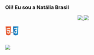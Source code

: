 ### Oii! Eu sou a Natália Brasil

<div align="center">
  <a href="https://github.com/Natalia-brs">
  <img height="130em" src="https://github-readme-stats.vercel.app/api?username=Natalia-brs&show_icons=true&theme=blue-green&include_all_commits=true&count_private=true"/>
  <img height="130em" src="https://github-readme-stats.vercel.app/api/top-langs/?username=Natalia-brs&layout=compact&langs_count=7&theme=blue-green"/>
</div>

<div style="display: inline_block"><br>
<img align="center" alt="Ntl-HTML" height="30" width="20" src="https://raw.githubusercontent.com/devicons/devicon/master/icons/html5/html5-original.svg">
<img align="center" alt="Ntl-CSS" height="30" width="20" src="https://raw.githubusercontent.com/devicons/devicon/master/icons/css3/css3-original.svg">
</div>

##

<div> 

<a href="https://www.linkedin.com/in/natália-brasil/" target="_blank"><img src="https://img.shields.io/badge/-LinkedIn-%230077B5?style=for-the-badge&logo=linkedin&logoColor=white" target="_blank"></a> 

</div>
